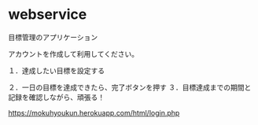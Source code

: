 # webservice
目標管理のアプリケーション

アカウントを作成して利用してください。

１．達成したい目標を設定する

２．一日の目標を達成できたら、完了ボタンを押す
３．目標達成までの期間と記録を確認しながら、頑張る！

https://mokuhyoukun.herokuapp.com/html/login.php
